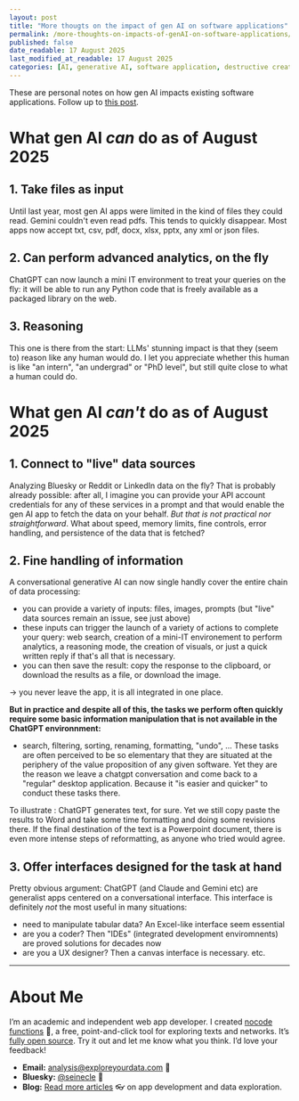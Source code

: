 ```yaml
---
layout: post
title: "More thougts on the impact of gen AI on software applications"
permalink: /more-thoughts-on-impacts-of-genAI-on-software-applications/
published: false
date_readable: 17 August 2025
last_modified_at_readable: 17 August 2025
categories: [AI, generative AI, software application, destructive creation]
---
```


These are personal notes on how gen AI impacts existing software applications. Follow up to [this post](/three-impacts-of-genAI-on-software-applications/).

# What gen AI *can* do as of August 2025

## 1. Take files as input
Until last year, most gen AI apps were limited in the kind of files they could read. Gemini couldn't even read pdfs.
This tends to quickly disappear.
Most apps now accept txt, csv, pdf, docx, xlsx, pptx, any xml or json files.

## 2. Can perform advanced analytics, on the fly
ChatGPT can now launch a mini IT environment to treat your queries on the fly: it will be able to run any Python code that is freely available as a packaged library on the web.

## 3. Reasoning
This one is there from the start: LLMs' stunning impact is that they (seem to) reason like any human would do.
I let you appreciate whether this human is like "an intern", "an undergrad" or "PhD level", but still quite close to what a human could do.

# What gen AI *can't* do as of August 2025

## 1. Connect to "live" data sources
Analyzing Bluesky or Reddit or LinkedIn data on the fly?
That is probably already possible: after all, I imagine you can provide your API account credentials for any of these services in a prompt and that would enable the gen AI app to fetch the data on your behalf.
*But that is not practical nor straightforward*. What about speed, memory limits, fine controls, error handling, and persistence of the data that is fetched?

## 2. Fine handling of information
A conversational generative AI can now single handly cover the entire chain of data processing:

- you can provide a variety of inputs: files, images, prompts (but "live" data sources remain an issue, see just above) 
- these inputs can trigger the launch of a variety of actions to complete your query: web search, creation of a mini-IT environement to perform analytics, a reasoning mode, the creation of visuals, or just a quick written reply if that's all that is necessary.
- you can then save the result: copy the response to the clipboard, or download the results as a file, or download the image.

-> you never leave the app, it is all integrated in one place.

**But in practice and despite all of this, the tasks we perform often quickly require some basic information manipulation that is not available in the ChatGPT environnment:**

- search, filtering, sorting, renaming, formatting, "undo", ...
These tasks are often perceived to be so elementary that they are situated at the periphery of the value proposition of any given software.
Yet they are the reason we leave a chatgpt conversation and come back to a "regular" desktop application. Because it "is easier and quicker" to conduct these tasks there.

To illustrate : ChatGPT generates text, for sure. Yet we still copy paste the results to Word and take some time formatting and doing some revisions there.
If the final destination of the text is a Powerpoint document, there is even more intense steps of reformatting, as anyone who tried would agree.

## 3. Offer interfaces designed for the task at hand 
Pretty obvious argument: ChatGPT (and Claude and Gemini etc) are generalist apps centered on a conversational interface.
This interface is definitely *not* the most useful in many situations:

- need to manipulate tabular data? An Excel-like interface seem essential
- are you a coder? Then "IDEs" (integrated development enviromnents) are proved solutions for decades now
- are you a UX designer? Then a canvas interface is necessary.
etc.




---
# About Me
I’m an academic and independent web app developer. I created [nocode functions](https://nocodefunctions.com) 🔎, a free, point-and-click tool for exploring texts and networks. It’s [fully open source](https://github.com/seinecle/nocodefunctions). Try it out and let me know what you think. I’d love your feedback!

- **Email:** [analysis@exploreyourdata.com](mailto:analysis@exploreyourdata.com) 📧  
- **Bluesky:** [@seinecle](https://bsky.app/profile/seinecle.bsky.social) 📱  
- **Blog:** [Read more articles](https://nocodefunctions.com/blog) 👓 on app development and data exploration.
